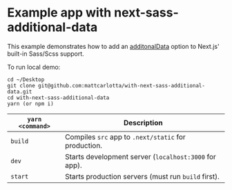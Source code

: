 # Example app with next-sass-additional-data

This example demonstrates how to add an [additonalData](https://github.com/webpack-contrib/sass-loader#additionaldata) option to Next.js' built-in Sass/Scss support.

To run local demo:

```dosini
cd ~/Desktop
git clone git@github.com:mattcarlotta/with-next-sass-additional-data.git
cd with-next-sass-additional-data
yarn (or npm i)
```

| `yarn <command>` | Description                                           |
| ---------------- | ----------------------------------------------------- |
| `build`          | Compiles `src` app to `.next/static` for production.  |
| `dev`            | Starts development server (`localhost:3000` for app). |
| `start`          | Starts production servers (must run `build` first).   |
